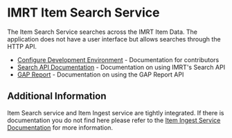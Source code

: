 # IMRT Item Search Service

The Item Search Service searches across the IMRT Item Data.  The application does not have a user interface but allows searches through the HTTP API.

* [Configure Development Environment](docs/configure_development.md) - Documentation for contributors
* [Search API Documentation](docs/Item_Search_Service_API.md) - Documentation on using IMRT's Search API
* [GAP Report](docs/gap-report.md) - Documentation on using the GAP Report API

## Additional Information
Item Search service and Item Ingest service are tightly integrated.  If there is documentation you do not find here please refer to the [Item Ingest Service Documentation](https://github.com/SmarterApp/AP_IMRT_ItemIngestService) for more information.